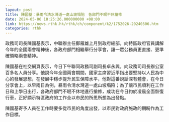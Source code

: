 ```yaml
---
layout: post
title: 陳國基：暴雨令清水灣道一處山坡塌陷　各部門不眠不休搶修
date: 2024-05-06 18:25:26.000000000 +08:00
link: https://news.rthk.hk/rthk/ch/component/k2/1752026-20240506.htm
categories: rthk
---
```


政務司司長陳國基表示，中聯辦主任鄭雁雄上月到政府總部，向特區政府官員講解今年的全國兩會精神後，各政府部門相繼舉行分享會，讓一眾公務員更直接、更準確領略兩會精神。

陳國基在社交網頁表示，今日下午聯同政務司副司長卓永興，向政務司司長辦公室百多名人員分享。他說今年全國兩會期間，國家主席習近平指出要堅持以人民為中心的發展思想，在發展中穩步提升民生保障水平，他對這番說話深有體會，在今日分享會上，以早兩日為例，暴雨令清水灣道一處山坡塌陷；為了讓市民順利在工作日和上學日出行，各政府部門不眠不休地進行搶修，成功在今日約於凌晨全面恢復行車，正好顯示特區政府的工作全以市民的所思所想為出發點。

陳國基寄予人員在工作時要多從市民的角度出發，以市民對政府施政的期盼作為工作目標。
